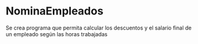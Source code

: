 # NominaEmpleados
Se crea programa que permita calcular los descuentos y el salario final de un empleado según las horas trabajadas 
